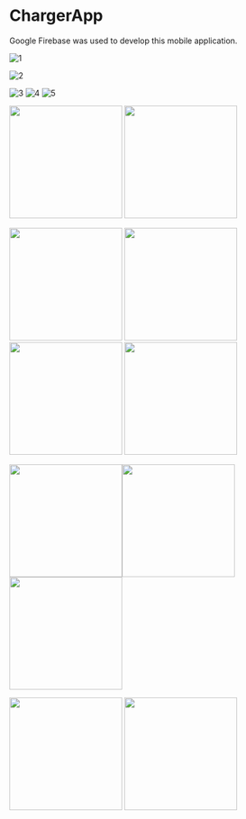 # ChargerApp
Google Firebase was used to develop this mobile application.

![1](https://github.com/ozancck/ChargerApp/assets/77584235/d1f8556b-9d4d-4855-8fe8-0f7950bf51dd)

![2](https://github.com/ozancck/ChargerApp/assets/77584235/7099efae-1a4b-492c-8282-3feb83f0facd)


![3](https://github.com/ozancck/ChargerApp/assets/77584235/36558e40-c4cf-434b-a10e-3789576e4ab0)
![4](https://github.com/ozancck/ChargerApp/assets/77584235/8b0a87dc-245f-4a14-b9a4-3a73138eac76)
![5](https://github.com/ozancck/ChargerApp/assets/77584235/75db703f-1a0a-4b73-a9bb-367245fb0c38)



<img src="https://user-images.githubusercontent.com/77584235/229894193-4f8e8886-24f5-41b6-ac66-3a4cf8f7a731.png" width="200"/> <img src="https://user-images.githubusercontent.com/77584235/229894201-e7daa3de-f9fc-40fa-ad28-5abacd3f971b.png" width="200"/> 

<img src="https://user-images.githubusercontent.com/77584235/229894219-13617fb5-d200-43f2-a666-a4b319f39ef6.png" width="200"/> <img src="https://user-images.githubusercontent.com/77584235/229894225-7c60c2cf-59d8-40f9-aa57-3efc06fd5948.png" width="200"/><img src="https://user-images.githubusercontent.com/77584235/229894233-e08b23cf-3fad-463f-90b5-b0220e6bebfc.png" width="200"/> <img src="https://user-images.githubusercontent.com/77584235/229894243-39511d77-f3c9-4603-ab26-f6eb7bf137d0.png" width="200"/> 

<img src="https://user-images.githubusercontent.com/77584235/229894249-cdba1aec-1a2d-44a2-9958-bcc3bd8c6428.png" width="200"/><img src="https://user-images.githubusercontent.com/77584235/229894254-b33a356e-e604-43af-9bee-19f930c6d089.png" width="200"/> <img src="https://user-images.githubusercontent.com/77584235/229894264-e8ae20bf-2154-4c1e-ba23-44838455802f.png" width="200"/>

<img src="https://user-images.githubusercontent.com/77584235/229894270-c9c2c5c7-5da0-4cdc-b1bd-7fb1233d3793.png" width="200"/>

<img src="https://user-images.githubusercontent.com/77584235/229894209-f594c9ea-7b13-410c-9d68-94240dd2a273.png" width="200"/>
